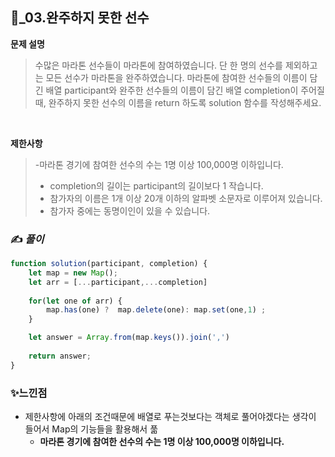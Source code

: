 ## 🔎_03.완주하지 못한 선수



<b>문제 설명</b>
</br>
> 수많은 마라톤 선수들이 마라톤에 참여하였습니다. 단 한 명의 선수를 제외하고는 모든 선수가 마라톤을 완주하였습니다.
> 마라톤에 참여한 선수들의 이름이 담긴 배열 participant와 완주한 선수들의 이름이 담긴 배열 completion이 주어질 때, 완주하지 못한 선수의 이름을 return 하도록 solution 함수를 작성해주세요.

</br>

<b>제한사항</b>
>-마라톤 경기에 참여한 선수의 수는 1명 이상 100,000명 이하입니다.
>- completion의 길이는 participant의 길이보다 1 작습니다.
>- 참가자의 이름은 1개 이상 20개 이하의 알파벳 소문자로 이루어져 있습니다.
>- 참가자 중에는 동명이인이 있을 수 있습니다.

### ✍️ _풀이_

```js
function solution(participant, completion) {
    let map = new Map();
    let arr = [...participant,...completion]
    
    for(let one of arr) {
        map.has(one) ?  map.delete(one): map.set(one,1) ;
    }

    let answer = Array.from(map.keys()).join(',')
    
    return answer;
}
```



### ✨느낀점
- 제한사항에 아래의 조건때문에 배열로 푸는것보다는 객체로 풀어야겠다는 생각이 들어서 Map의 기능들을 활용해서 풂
  - **마라톤 경기에 참여한 선수의 수는 1명 이상 100,000명 이하입니다.**


 

